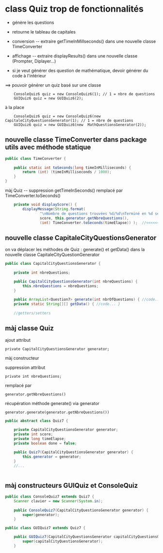 # class Quiz trop de fonctionnalités

- génère les questions
- retourne le tableau de capitales
- conversion -- extraire getTimeInMillseconds() dans une nouvelle classe TimeConverter
- affichage -- extraire displayResults() dans une nouvelle classe (Prompter, Diplayer...) 

- si je veut générer des question de mathématique, devoir générer du code à l'intérieur

==> pouvoir générer un quiz basé sur une classe 

		ConsoleQuiz6 quiz = new ConsoleQuiz6(1); // 1 = nbre de questions
		GUIQuiz6 quiz = new GUIQuiz6(2);
		
à la place		

		ConsoleQuiz6 quiz = new ConsoleQuiz6(new CapitaleCityQuestionsGenerator(1); // 1 = nbre de questions
		GUIQuiz6 quiz = new GUIQuiz6(new  MathQuestionsGenerator(2));
		
## nouvelle classe TimeConverter dans package utils avec méthode statique	

````java
public class TimeConverter {
	
	public static int toSeconds(long timeInMilliseconds) {
		return (int) (timeInMilliseconds / 1000);
	}
}
````

màj Quiz -- suppression getTimeInSeconds() remplacé par TimeConverter.toSeconds()

````java
	private void displayScore() {
		displayMessage(String.format(
				"\nNombre de questions trouvées %d/%d\nTerminé en %d secondes.\n", 
				score, this.generator.getNbreQuestions(),  
				(int) TimeConverter.toSeconds(timeElapse)) );  //<<<<<<<<<<<<<<<<<

````
		
## nouvelle classe CapitaleCityQuestionsGenerator

on va déplacer les méthodes de Quiz : generate() et getData() dans la nouvelle classe CapitaleCityQuestionGenerator

````java
public class CapitalCityQuestionsGenerator {
	
	private int nbreQuestions;

	public CapitalCityQuestionsGenerator(int nbreQuestions) {
		this.nbreQuestions = nbreQuestions;
	}
	
	public ArrayList<Question7> generate(int nbrOfQuestions) { //code... }
	private static String[][] getData() { //code... }
	
	//getters/setters
````

## màj classe Quiz

ajout attribut 

	private CapitalCityQuestionsGenerator generator;
	
màj constructeur

suppression attribut 

	private int nbreQuestions;
	
remplacé par

	generator.getNbreQuestions()
	
récupération méthode generate() via generator

	generator.generate(generator.getNbreQuestions())	
	

````java
public abstract class Quiz7 {
	
	private CapitalCityQuestionsGenerator generator;
	private int score;
	private long timeElapse;
	private boolean done = false;

	public Quiz7(CapitalCityQuestionsGenerator generator) {
		this.generator = generator;
	}
	//...
	
````

## màj constructeurs GUIQuiz et ConsoleQuiz

````java
public class ConsoleQuiz7 extends Quiz7 {
	Scanner clavier = new Scanner(System.in);
	
	public ConsoleQuiz7(CapitalCityQuestionsGenerator generator) {
		super(generator);
	}
````

````java
public class GUIQuiz7 extends Quiz7 {

	public GUIQuiz7(CapitalCityQuestionsGenerator capitalCityQuestionsGenerator) {
		super(capitalCityQuestionsGenerator);
	}
````